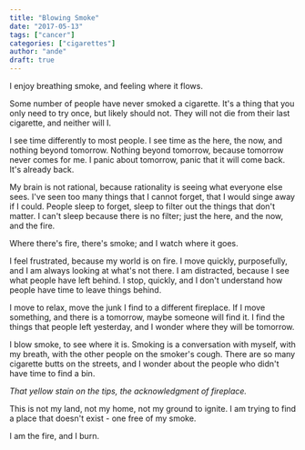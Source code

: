 ```yaml
---
title: "Blowing Smoke"
date: "2017-05-13"
tags: ["cancer"]
categories: ["cigarettes"]
author: "ande"
draft: true
---
```


I enjoy breathing smoke, and feeling where it flows.

Some number of people have never smoked a cigarette. It's a thing that you only need to try once, but likely should not. They will not die from their last cigarette, and neither will I.

I see time differently to most people. I see time as the here, the now, and nothing beyond tomorrow. Nothing beyond tomorrow, because tomorrow never comes for me. I panic about tomorrow, panic that it will come back. It's already back.

My brain is not rational, because rationality is seeing what everyone else sees. I've seen too many things that I cannot forget, that I would singe away if I could. People sleep to forget, sleep to filter out the things that don't matter. I can't sleep because there is no filter; just the here, and the now, and the fire.

Where there's fire, there's smoke; and I watch where it goes.

I feel frustrated, because my world is on fire. I move quickly, purposefully, and I am always looking at what's not there. I am distracted, because I see what people have left behind. I stop, quickly, and I don't understand how people have time to leave things behind.

I move to relax, move the junk I find to a different fireplace. If I move something, and there is a tomorrow, maybe someone will find it. I find the things that people left yesterday, and I wonder where they will be tomorrow.

I blow smoke, to see where it is. Smoking is a conversation with myself, with my breath, with the other people on the smoker's cough. There are so many cigarette butts on the streets, and I wonder about the people who didn't have time to find a bin.

*That yellow stain on the tips, the acknowledgment of fireplace.*

This is not my land, not my home, not my ground to ignite. I am trying to find a place that doesn't exist - one free of my smoke.

I am the fire, and I burn.

